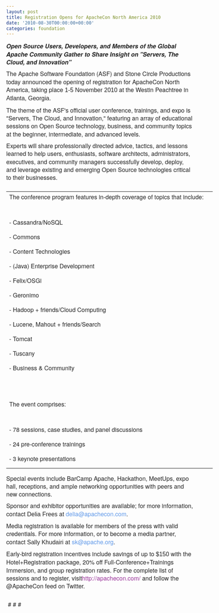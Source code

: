```yaml
---
layout: post
title: Registration Opens for ApacheCon North America 2010
date: '2010-08-30T00:00:00+00:00'
categories: foundation
---
```

<span style="font-family: 'Helvetica Neue', 'Lucida Grande', Helvetica, Arial, Verdana, sans-serif; font-size: medium; color: #222222; ">
    <p style="margin-top: 0px; margin-right: 0px; margin-bottom: 0px; margin-left: 0px; line-height: 1.333em; padding-top: 0px; padding-right: 0px; padding-bottom: 10px; padding-left: 0px; "><b><i>Open Source Users, Developers, and Members of the Global Apache Community Gather to Share Insight on &quot;Servers, The Cloud, and Innovation&quot;</i></b></p>
    <p style="margin-top: 0px; margin-right: 0px; margin-bottom: 0px; margin-left: 0px; line-height: 1.333em; padding-top: 0px; padding-right: 0px; padding-bottom: 10px; padding-left: 0px; ">The Apache Software Foundation (ASF) and Stone Circle Productions today announced the opening of registration for ApacheCon North America, taking place <span class="xn-chron" style="font-family: Helvetica, Arial, sans-serif; ">1-5 November 2010</span> at the Westin Peachtree in <span class="xn-location" style="font-family: Helvetica, Arial, sans-serif; ">Atlanta, Georgia</span>.</p>
    <p style="margin-top: 0px; margin-right: 0px; margin-bottom: 0px; margin-left: 0px; line-height: 1.333em; padding-top: 0px; padding-right: 0px; padding-bottom: 10px; padding-left: 0px; ">The theme of the ASF's official user conference, trainings, and expo is &quot;Servers, The Cloud, and Innovation,&quot; featuring an array of educational sessions on Open Source technology, business, and community topics at the beginner, intermediate, and advanced levels.</p>
    <p style="margin-top: 0px; margin-right: 0px; margin-bottom: 0px; margin-left: 0px; line-height: 1.333em; padding-top: 0px; padding-right: 0px; padding-bottom: 10px; padding-left: 0px; ">Experts will share professionally directed advice, tactics, and lessons learned to help users, enthusiasts, software architects, administrators, executives, and community managers successfully develop, deploy, and leverage existing and emerging Open Source technologies critical to their businesses.</p>
    <div class="divOverflow" style="width: 692px; overflow-x: auto; overflow-y: hidden; ">
      <div style="margin-bottom: 0.0001in; margin-top: 0.0001in; ">
        <p><span style="border-collapse: collapse; ">
            <table cellpadding="3" cellspacing="0" style="margin-top: 0px; margin-right: 0px; margin-bottom: 0px; margin-left: 0px; border-top-style: none; border-right-style: none; border-bottom-style: none; border-left-style: none; border-width: initial; border-color: initial; "><col style="padding-top: 0pt; padding-right: 5.4pt; padding-bottom: 5.4pt; padding-left: 5.4pt; " />
              <tbody>
                <tr>
                  <td valign="bottom" style="margin-top: 0px; margin-right: 0px; margin-bottom: 0px; margin-left: 0px; ">
                    <p style="margin-top: 0px; margin-right: 0px; margin-bottom: 0px; margin-left: 0px; line-height: 1.333em; padding-top: 0px; padding-right: 0px; padding-bottom: 10px; padding-left: 0px; "><span class="prnews_span" style="font-family: Arial; font-size: 8pt; color: black; "><font color="#222222" face="'Helvetica Neue', 'Lucida Grande', Helvetica, Arial, Verdana, sans-serif"><span style="line-height: normal; font-size: medium; ">The conference program features in-depth coverage of topics that include:</span></font></span></p>
                  </td>
                  <td style="text-align: left; margin-top: 0px; margin-right: 0px; margin-bottom: 0px; margin-left: 0px; " />
                </tr>
                <tr>
                  <td valign="bottom" style="margin-top: 0px; margin-right: 0px; margin-bottom: 0px; margin-left: 0px; "><font face="'Helvetica Neue', 'Lucida Grande', Helvetica, Arial, Verdana, sans-serif"><span style="font-size: medium; "><br /></span></font></td>
                  <td style="text-align: left; margin-top: 0px; margin-right: 0px; margin-bottom: 0px; margin-left: 0px; " />
                </tr>
                <tr>
                  <td valign="bottom" style="margin-top: 0px; margin-right: 0px; margin-bottom: 0px; margin-left: 0px; ">
                    <p style="margin-top: 0px; margin-right: 0px; margin-bottom: 0px; margin-left: 0px; line-height: 1.333em; padding-top: 0px; padding-right: 0px; padding-bottom: 10px; padding-left: 0px; "><span class="prnews_span" style="font-family: Arial; font-size: 8pt; color: black; "><font color="#222222" face="'Helvetica Neue', 'Lucida Grande', Helvetica, Arial, Verdana, sans-serif"><span style="line-height: normal; font-size: medium; ">- Cassandra/NoSQL</span></font></span></p>
                  </td>
                  <td style="margin-top: 0px; margin-right: 0px; margin-bottom: 0px; margin-left: 0px; " />
                </tr>
                <tr>
                  <td valign="bottom" style="margin-top: 0px; margin-right: 0px; margin-bottom: 0px; margin-left: 0px; ">
                    <p style="margin-top: 0px; margin-right: 0px; margin-bottom: 0px; margin-left: 0px; line-height: 1.333em; padding-top: 0px; padding-right: 0px; padding-bottom: 10px; padding-left: 0px; "><span class="prnews_span" style="font-family: Arial; font-size: 8pt; color: black; "><font color="#222222" face="'Helvetica Neue', 'Lucida Grande', Helvetica, Arial, Verdana, sans-serif"><span style="line-height: normal; font-size: medium; ">- Commons</span></font></span></p>
                  </td>
                  <td style="margin-top: 0px; margin-right: 0px; margin-bottom: 0px; margin-left: 0px; " />
                </tr>
                <tr>
                  <td valign="bottom" style="margin-top: 0px; margin-right: 0px; margin-bottom: 0px; margin-left: 0px; ">
                    <p style="margin-top: 0px; margin-right: 0px; margin-bottom: 0px; margin-left: 0px; line-height: 1.333em; padding-top: 0px; padding-right: 0px; padding-bottom: 10px; padding-left: 0px; "><span class="prnews_span" style="font-family: Arial; font-size: 8pt; color: black; "><font color="#222222" face="'Helvetica Neue', 'Lucida Grande', Helvetica, Arial, Verdana, sans-serif"><span style="line-height: normal; font-size: medium; ">- Content Technologies</span></font></span></p>
                  </td>
                  <td style="margin-top: 0px; margin-right: 0px; margin-bottom: 0px; margin-left: 0px; " />
                </tr>
                <tr>
                  <td valign="bottom" style="margin-top: 0px; margin-right: 0px; margin-bottom: 0px; margin-left: 0px; ">
                    <p style="margin-top: 0px; margin-right: 0px; margin-bottom: 0px; margin-left: 0px; line-height: 1.333em; padding-top: 0px; padding-right: 0px; padding-bottom: 10px; padding-left: 0px; "><span class="prnews_span" style="font-family: Arial; font-size: 8pt; color: black; "><font color="#222222" face="'Helvetica Neue', 'Lucida Grande', Helvetica, Arial, Verdana, sans-serif"><span style="line-height: normal; font-size: medium; ">- (Java) Enterprise Development</span></font></span></p>
                  </td>
                  <td style="margin-top: 0px; margin-right: 0px; margin-bottom: 0px; margin-left: 0px; " />
                </tr>
                <tr>
                  <td valign="bottom" style="margin-top: 0px; margin-right: 0px; margin-bottom: 0px; margin-left: 0px; ">
                    <p style="margin-top: 0px; margin-right: 0px; margin-bottom: 0px; margin-left: 0px; line-height: 1.333em; padding-top: 0px; padding-right: 0px; padding-bottom: 10px; padding-left: 0px; "><span class="prnews_span" style="font-family: Arial; font-size: 8pt; color: black; "><font color="#222222" face="'Helvetica Neue', 'Lucida Grande', Helvetica, Arial, Verdana, sans-serif"><span style="line-height: normal; font-size: medium; ">- Felix/OSGi</span></font></span></p>
                  </td>
                  <td style="margin-top: 0px; margin-right: 0px; margin-bottom: 0px; margin-left: 0px; " />
                </tr>
                <tr>
                  <td valign="bottom" style="margin-top: 0px; margin-right: 0px; margin-bottom: 0px; margin-left: 0px; ">
                    <p style="margin-top: 0px; margin-right: 0px; margin-bottom: 0px; margin-left: 0px; line-height: 1.333em; padding-top: 0px; padding-right: 0px; padding-bottom: 10px; padding-left: 0px; "><span class="prnews_span" style="font-family: Arial; font-size: 8pt; color: black; "><font color="#222222" face="'Helvetica Neue', 'Lucida Grande', Helvetica, Arial, Verdana, sans-serif"><span style="line-height: normal; font-size: medium; ">- Geronimo</span></font></span></p>
                  </td>
                  <td style="margin-top: 0px; margin-right: 0px; margin-bottom: 0px; margin-left: 0px; " />
                </tr>
                <tr>
                  <td valign="bottom" style="margin-top: 0px; margin-right: 0px; margin-bottom: 0px; margin-left: 0px; ">
                    <p style="margin-top: 0px; margin-right: 0px; margin-bottom: 0px; margin-left: 0px; line-height: 1.333em; padding-top: 0px; padding-right: 0px; padding-bottom: 10px; padding-left: 0px; "><span class="prnews_span" style="font-family: Arial; font-size: 8pt; color: black; "><font color="#222222" face="'Helvetica Neue', 'Lucida Grande', Helvetica, Arial, Verdana, sans-serif"><span style="line-height: normal; font-size: medium; ">- Hadoop + friends/Cloud Computing</span></font></span></p>
                  </td>
                  <td style="margin-top: 0px; margin-right: 0px; margin-bottom: 0px; margin-left: 0px; " />
                </tr>
                <tr>
                  <td valign="bottom" style="margin-top: 0px; margin-right: 0px; margin-bottom: 0px; margin-left: 0px; ">
                    <p style="margin-top: 0px; margin-right: 0px; margin-bottom: 0px; margin-left: 0px; line-height: 1.333em; padding-top: 0px; padding-right: 0px; padding-bottom: 10px; padding-left: 0px; "><span class="prnews_span" style="font-family: Arial; font-size: 8pt; color: black; "><font color="#222222" face="'Helvetica Neue', 'Lucida Grande', Helvetica, Arial, Verdana, sans-serif"><span style="line-height: normal; font-size: medium; ">- Lucene, Mahout + friends/Search</span></font></span></p>
                  </td>
                  <td style="margin-top: 0px; margin-right: 0px; margin-bottom: 0px; margin-left: 0px; " />
                </tr>
                <tr>
                  <td valign="bottom" style="margin-top: 0px; margin-right: 0px; margin-bottom: 0px; margin-left: 0px; ">
                    <p style="margin-top: 0px; margin-right: 0px; margin-bottom: 0px; margin-left: 0px; line-height: 1.333em; padding-top: 0px; padding-right: 0px; padding-bottom: 10px; padding-left: 0px; "><span class="prnews_span" style="font-family: Arial; font-size: 8pt; color: black; "><font color="#222222" face="'Helvetica Neue', 'Lucida Grande', Helvetica, Arial, Verdana, sans-serif"><span style="line-height: normal; font-size: medium; ">- Tomcat</span></font></span></p>
                  </td>
                  <td style="margin-top: 0px; margin-right: 0px; margin-bottom: 0px; margin-left: 0px; " />
                </tr>
                <tr>
                  <td valign="bottom" style="margin-top: 0px; margin-right: 0px; margin-bottom: 0px; margin-left: 0px; ">
                    <p style="margin-top: 0px; margin-right: 0px; margin-bottom: 0px; margin-left: 0px; line-height: 1.333em; padding-top: 0px; padding-right: 0px; padding-bottom: 10px; padding-left: 0px; "><span class="prnews_span" style="font-family: Arial; font-size: 8pt; color: black; "><font color="#222222" face="'Helvetica Neue', 'Lucida Grande', Helvetica, Arial, Verdana, sans-serif"><span style="line-height: normal; font-size: medium; ">- Tuscany</span></font></span></p>
                  </td>
                  <td style="margin-top: 0px; margin-right: 0px; margin-bottom: 0px; margin-left: 0px; " />
                </tr>
                <tr>
                  <td valign="bottom" style="margin-top: 0px; margin-right: 0px; margin-bottom: 0px; margin-left: 0px; ">
                    <p style="margin-top: 0px; margin-right: 0px; margin-bottom: 0px; margin-left: 0px; line-height: 1.333em; padding-top: 0px; padding-right: 0px; padding-bottom: 10px; padding-left: 0px; "><span class="prnews_span" style="font-family: Arial; font-size: 8pt; color: black; "><font color="#222222" face="'Helvetica Neue', 'Lucida Grande', Helvetica, Arial, Verdana, sans-serif"><span style="line-height: normal; font-size: medium; ">- Business &amp; Community</span></font></span></p>
                  </td>
                  <td style="margin-top: 0px; margin-right: 0px; margin-bottom: 0px; margin-left: 0px; " />
                </tr>
                <tr>
                  <td valign="bottom" style="margin-top: 0px; margin-right: 0px; margin-bottom: 0px; margin-left: 0px; "><font face="'Helvetica Neue', 'Lucida Grande', Helvetica, Arial, Verdana, sans-serif"><span style="font-size: medium; "><br /></span></font></td>
                  <td style="margin-top: 0px; margin-right: 0px; margin-bottom: 0px; margin-left: 0px; " />
                </tr>
                <tr>
                  <td valign="bottom" style="margin-top: 0px; margin-right: 0px; margin-bottom: 0px; margin-left: 0px; "><font face="'Helvetica Neue', 'Lucida Grande', Helvetica, Arial, Verdana, sans-serif"><span style="font-size: medium; "><br /></span></font></td>
                  <td style="margin-top: 0px; margin-right: 0px; margin-bottom: 0px; margin-left: 0px; " />
                </tr>
                <tr>
                  <td valign="bottom" style="margin-top: 0px; margin-right: 0px; margin-bottom: 0px; margin-left: 0px; ">
                    <p style="margin-top: 0px; margin-right: 0px; margin-bottom: 0px; margin-left: 0px; line-height: 1.333em; padding-top: 0px; padding-right: 0px; padding-bottom: 10px; padding-left: 0px; "><span class="prnews_span" style="font-family: Arial; font-size: 8pt; color: black; "><font color="#222222" face="'Helvetica Neue', 'Lucida Grande', Helvetica, Arial, Verdana, sans-serif"><span style="line-height: normal; font-size: medium; ">The event comprises:</span></font></span></p>
                  </td>
                  <td style="margin-top: 0px; margin-right: 0px; margin-bottom: 0px; margin-left: 0px; " />
                </tr>
                <tr>
                  <td valign="bottom" style="margin-top: 0px; margin-right: 0px; margin-bottom: 0px; margin-left: 0px; "><font face="'Helvetica Neue', 'Lucida Grande', Helvetica, Arial, Verdana, sans-serif"><span style="font-size: medium; "><br /></span></font></td>
                  <td style="margin-top: 0px; margin-right: 0px; margin-bottom: 0px; margin-left: 0px; " />
                </tr>
                <tr>
                  <td valign="bottom" style="margin-top: 0px; margin-right: 0px; margin-bottom: 0px; margin-left: 0px; ">
                    <p style="margin-top: 0px; margin-right: 0px; margin-bottom: 0px; margin-left: 0px; line-height: 1.333em; padding-top: 0px; padding-right: 0px; padding-bottom: 10px; padding-left: 0px; "><span class="prnews_span" style="font-family: Arial; font-size: 8pt; color: black; "><font color="#222222" face="'Helvetica Neue', 'Lucida Grande', Helvetica, Arial, Verdana, sans-serif"><span style="line-height: normal; font-size: medium; ">- 78 sessions, case studies, and panel discussions</span></font></span></p>
                  </td>
                  <td style="margin-top: 0px; margin-right: 0px; margin-bottom: 0px; margin-left: 0px; " />
                </tr>
                <tr>
                  <td valign="bottom" style="margin-top: 0px; margin-right: 0px; margin-bottom: 0px; margin-left: 0px; ">
                    <p style="margin-top: 0px; margin-right: 0px; margin-bottom: 0px; margin-left: 0px; line-height: 1.333em; padding-top: 0px; padding-right: 0px; padding-bottom: 10px; padding-left: 0px; "><span class="prnews_span" style="font-family: Arial; font-size: 8pt; color: black; "><font color="#222222" face="'Helvetica Neue', 'Lucida Grande', Helvetica, Arial, Verdana, sans-serif"><span style="line-height: normal; font-size: medium; ">- 24 pre-conference trainings</span></font></span></p>
                  </td>
                  <td style="margin-top: 0px; margin-right: 0px; margin-bottom: 0px; margin-left: 0px; " />
                </tr>
                <tr>
                  <td valign="bottom" style="margin-top: 0px; margin-right: 0px; margin-bottom: 0px; margin-left: 0px; ">
                    <p style="margin-top: 0px; margin-right: 0px; margin-bottom: 0px; margin-left: 0px; line-height: 1.333em; padding-top: 0px; padding-right: 0px; padding-bottom: 10px; padding-left: 0px; "><span class="prnews_span" style="font-family: Arial; font-size: 8pt; color: black; "><font color="#222222" face="'Helvetica Neue', 'Lucida Grande', Helvetica, Arial, Verdana, sans-serif"><span style="line-height: normal; font-size: medium; ">- 3 keynote presentations</span></font></span></p>
                  </td>
                  <td style="margin-top: 0px; margin-right: 0px; margin-bottom: 0px; margin-left: 0px; "><font face="'Helvetica Neue', 'Lucida Grande', Helvetica, Arial, Verdana, sans-serif"><span style="font-size: medium; "><font face="verdana, arial, 'Bitstream Vera Sans', helvetica, sans-serif" size="3"><span style="font-size: 13px; "><br /></span></font></span></font></td>
                </tr>
              </tbody>
            </table></span></p>
      </div>
    </div>
    <p style="margin-top: 0px; margin-right: 0px; margin-bottom: 0px; margin-left: 0px; line-height: 1.333em; padding-top: 0px; padding-right: 0px; padding-bottom: 10px; padding-left: 0px; ">Special events include BarCamp Apache, Hackathon, MeetUps, expo hall, receptions, and ample networking opportunities with peers and new connections.</p>
    <p style="margin-top: 0px; margin-right: 0px; margin-bottom: 0px; margin-left: 0px; line-height: 1.333em; padding-top: 0px; padding-right: 0px; padding-bottom: 10px; padding-left: 0px; ">Sponsor and exhibitor opportunities are available; for more information, contact <span class="xn-person" style="font-family: Helvetica, Arial, sans-serif; ">Delia Frees</span> at&nbsp;<a target="_blank" href="mailto:delia@apachecon.com" style="text-decoration: none; margin-top: 0px; margin-right: 0px; margin-bottom: 0px; margin-left: 0px; color: #6099e9; outline-style: none; outline-width: initial; outline-color: initial; ">delia@apachecon.com</a>.</p>
    <p style="margin-top: 0px; margin-right: 0px; margin-bottom: 0px; margin-left: 0px; line-height: 1.333em; padding-top: 0px; padding-right: 0px; padding-bottom: 10px; padding-left: 0px; ">Media registration is available for members of the press with valid credentials. For more information, or to become a media partner, contact <span class="xn-person" style="font-family: Helvetica, Arial, sans-serif; ">Sally Khudairi</span> at <a target="_blank" href="mailto:sk@apache.org" style="text-decoration: none; margin-top: 0px; margin-right: 0px; margin-bottom: 0px; margin-left: 0px; color: #6099e9; outline-style: none; outline-width: initial; outline-color: initial; ">sk@apache.org</a>.</p>
    <p style="margin-top: 0px; margin-right: 0px; margin-bottom: 0px; margin-left: 0px; line-height: 1.333em; padding-top: 0px; padding-right: 0px; padding-bottom: 10px; padding-left: 0px; ">Early-bird registration incentives include savings of up to <span class="xn-money" style="font-family: Helvetica, Arial, sans-serif; ">$150</span> with the Hotel+Registration package, 20% off Full-Conference+Trainings Immersion, and group registration rates. For the complete list of sessions and to register, visit<a target="_blank" href="http://apachecon.com/" style="text-decoration: none; margin-top: 0px; margin-right: 0px; margin-bottom: 0px; margin-left: 0px; color: #993399; outline-style: none; outline-width: initial; outline-color: initial; ">http://apachecon.com/</a> and follow the @ApacheCon feed on Twitter.</p>
    <p> </p>
    <p style="margin-top: 0px; margin-right: 0px; margin-bottom: 0px; margin-left: 0px; line-height: 1.333em; padding-top: 0px; padding-right: 0px; padding-bottom: 10px; padding-left: 0px; "><span style="line-height: normal; ">&nbsp;# # #</span></p></span>

